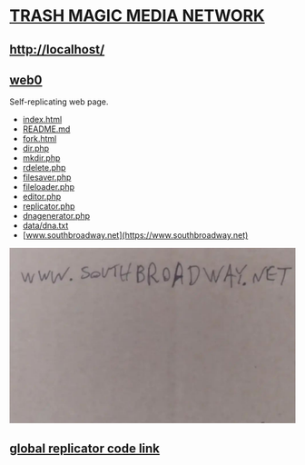# [TRASH MAGIC MEDIA NETWORK](https://github.com/LafeLabs/trashmagicmedia)

## [http://localhost/](http://localhost/)

## [web0](https://github.com/LafeLabs/trashmagicmedia/tree/main/web0)

Self-replicating web page.


 - [index.html](index.html)
 - [README.md](README.md)
 - [fork.html](fork.html)
 - [dir.php](dir.php)
 - [mkdir.php](mkdir.php)
 - [rdelete.php](rdelete.php)
 - [filesaver.php](filesaver.php)
 - [fileloader.php](fileloader.php)
 - [editor.php](editor.php)
 - [replicator.php](replicator.php)
 - [dnagenerator.php](dnagenerator.php)
 - [data/dna.txt](data/dna.txt)
 - [www.southbroadway.net](https://www.southbroadway.net)

![](https://raw.githubusercontent.com/LafeLabs/trashmagicmedia/main/web0/southbroadwaydotnet.png)

## [global replicator code link](https://raw.githubusercontent.com/LafeLabs/trashmagicmedia/main/web0/php/replicator.txt)